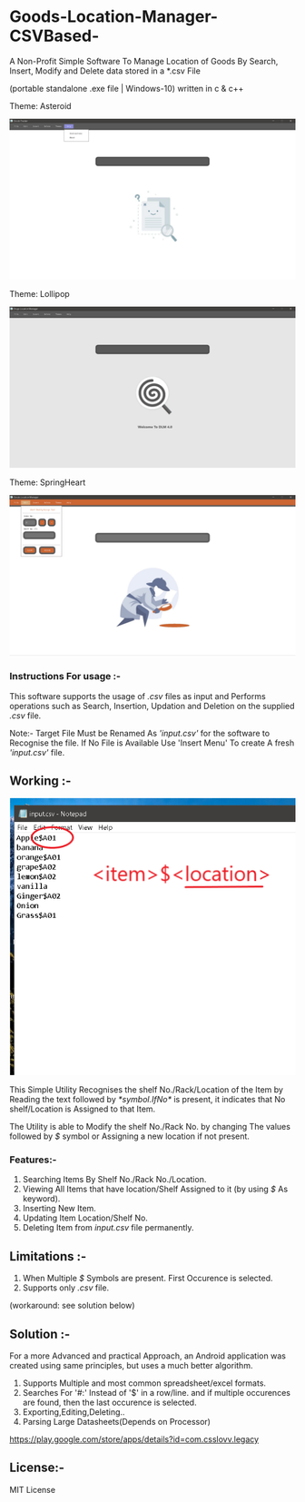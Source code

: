 # Goods-Location-Manager-CSVBased-
A Non-Profit Simple Software To Manage Location of Goods By Search, Insert, Modify and Delete data stored in a *.csv File

(portable standalone .exe file | Windows-10)
written in c & c++

Theme: Asteroid

![Homepage](snap3.png)

Theme: Lollipop

![Homepage](home.png)

Theme: SpringHeart

![Homepage](snap1.png)

### Instructions For usage :-

This software supports the usage of *.csv* files as input and Performs operations such as Search, Insertion, Updation and Deletion on the supplied *.csv* file.

Note:- Target File Must be Renamed As *'input.csv'* for the software to Recognise the file.
If No File is Available Use 'Insert Menu' To create A fresh *'input.csv'* file.

## Working :-

![working](snap2.png)


This Simple Utility Recognises the shelf No./Rack/Location of the Item by Reading the text followed by *$* symbol.
If No *$* is present, it indicates that No shelf/Location is Assigned to that Item.

The Utility is able to Modify the shelf No./Rack No. by changing The values followed by *$* symbol or
Assigning a new location if not present.

### Features:-

1. Searching Items By Shelf No./Rack No./Location.
2. Viewing All Items that have location/Shelf Assigned to it (by using *$* As keyword).
3. Inserting New Item.
4. Updating Item Location/Shelf No.
5. Deleting Item from *input.csv* file permanently.

## Limitations :-

1. When Multiple *$* Symbols are present. First Occurence is selected.
2. Supports only *.csv* file.

(workaround: see solution below)

## Solution :-

For a more Advanced and practical Approach, an Android application was created using same principles, but uses a much better algorithm.

1. Supports Multiple and most common spreadsheet/excel formats.
2. Searches For '#:' Instead of '$' in a row/line. and if multiple occurences are found, then the last occurence is selected.
3. Exporting,Editing,Deleting..
4. Parsing Large Datasheets(Depends on Processor)

https://play.google.com/store/apps/details?id=com.csslovv.legacy

## License:-

MIT License

